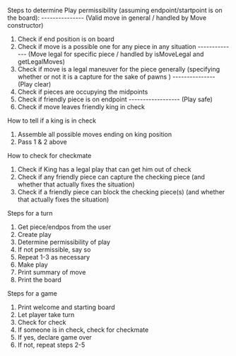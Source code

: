 Steps to determine Play permissibility (assuming endpoint/startpoint is on the board):
--------------- (Valid move in general / handled by Move constructor)
1. Check if end position is on board
2. Check if move is a possible one for any piece in any situation
-------------- (Move legal for specific piece / handled by isMoveLegal and getLegalMoves)
3. Check if move is a legal maneuver for the piece generally (specifying whether or not it is a capture for the sake of pawns )
--------------- (Play clear)
4. Check if pieces are occupying the midpoints
5. Check if friendly piece is on endpoint
------------------ (Play safe)
7. Check if move leaves friendly king in check

How to tell if a king is in check
1. Assemble all possible moves ending on king position
2. Pass 1 & 2 above


How to check for checkmate
1. Check if King has a legal play that can get him out of check
2. Check if any friendly piece can capture the checking piece (and whether that actually fixes the situation)
3. Check if a friendly piece can block the checking piece(s) (and whether that actually fixes the situation)


Steps for a turn
1. Get piece/endpos from the user
2. Create play
3. Determine permissibility of play
4. If not permissible, say so
5. Repeat 1-3 as necessary
6. Make play
7. Print summary of move
8. Print the board

Steps for a game
1. Print welcome and starting board
2. Let player take turn
3. Check for check
4. If someone is in check, check for checkmate
5. If yes, declare game over
6. If not, repeat steps 2-5